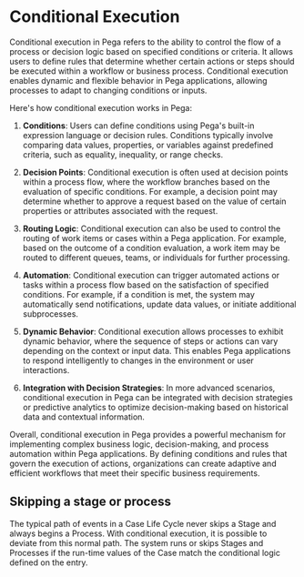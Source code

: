 # Conditional Execution
Conditional execution in Pega refers to the ability to control the flow of a process or decision logic based on specified conditions or criteria. It allows users to define rules that determine whether certain actions or steps should be executed within a workflow or business process. Conditional execution enables dynamic and flexible behavior in Pega applications, allowing processes to adapt to changing conditions or inputs.

Here's how conditional execution works in Pega:

1. **Conditions**: Users can define conditions using Pega's built-in expression language or decision rules. Conditions typically involve comparing data values, properties, or variables against predefined criteria, such as equality, inequality, or range checks.

2. **Decision Points**: Conditional execution is often used at decision points within a process flow, where the workflow branches based on the evaluation of specific conditions. For example, a decision point may determine whether to approve a request based on the value of certain properties or attributes associated with the request.

3. **Routing Logic**: Conditional execution can also be used to control the routing of work items or cases within a Pega application. For example, based on the outcome of a condition evaluation, a work item may be routed to different queues, teams, or individuals for further processing.

4. **Automation**: Conditional execution can trigger automated actions or tasks within a process flow based on the satisfaction of specified conditions. For example, if a condition is met, the system may automatically send notifications, update data values, or initiate additional subprocesses.

5. **Dynamic Behavior**: Conditional execution allows processes to exhibit dynamic behavior, where the sequence of steps or actions can vary depending on the context or input data. This enables Pega applications to respond intelligently to changes in the environment or user interactions.

6. **Integration with Decision Strategies**: In more advanced scenarios, conditional execution in Pega can be integrated with decision strategies or predictive analytics to optimize decision-making based on historical data and contextual information.

Overall, conditional execution in Pega provides a powerful mechanism for implementing complex business logic, decision-making, and process automation within Pega applications. By defining conditions and rules that govern the execution of actions, organizations can create adaptive and efficient workflows that meet their specific business requirements.

## Skipping a stage or process
The typical path of events in a Case Life Cycle never skips a Stage and always begins a Process. With conditional execution, it is possible to deviate from this normal path. The system runs or skips Stages and Processes if the run-time values of the Case match the conditional logic defined on the entry.

